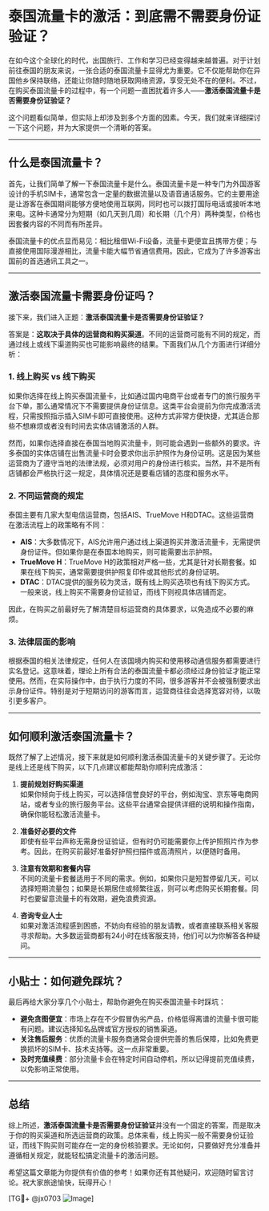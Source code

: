 # 泰国流量卡的激活：到底需不需要身份证验证？

在如今这个全球化的时代，出国旅行、工作和学习已经变得越来越普遍。对于计划前往泰国的朋友来说，一张合适的泰国流量卡显得尤为重要。它不仅能帮助你在异国他乡保持联络，还能让你随时随地获取网络资源，享受无处不在的便利。不过，在购买泰国流量卡的过程中，有一个问题一直困扰着许多人——**激活泰国流量卡是否需要身份证验证？**

这个问题看似简单，但实际上却涉及到多个方面的因素。今天，我们就来详细探讨一下这个问题，并为大家提供一个清晰的答案。

---

## 什么是泰国流量卡？

首先，让我们简单了解一下泰国流量卡是什么。泰国流量卡是一种专门为外国游客设计的手机SIM卡，通常包含一定量的数据流量以及语音通话服务。它的主要用途是让游客在泰国期间能够方便地使用互联网，同时也可以拨打国际电话或接听本地来电。这种卡通常分为短期（如几天到几周）和长期（几个月）两种类型，价格也因套餐内容的不同而有所差异。

泰国流量卡的优点显而易见：相比租借Wi-Fi设备，流量卡更便宜且携带方便；与直接使用国际漫游相比，流量卡能大幅节省通信费用。因此，它成为了许多游客出国前的首选通讯工具之一。

---

## 激活泰国流量卡需要身份证吗？

接下来，我们进入正题：**激活泰国流量卡是否需要身份证验证？**

答案是：**这取决于具体的运营商和购买渠道**。不同的运营商可能有不同的规定，而通过线上或线下渠道购买也可能影响最终的结果。下面我们从几个方面进行详细分析：

### 1. **线上购买 vs 线下购买**

如果你选择在线上购买泰国流量卡，比如通过国内电商平台或者专门的旅行服务平台下单，那么通常情况下不需要提供身份证信息。这类平台会提前为你完成激活流程，只需按照指示插入SIM卡即可直接使用。这种方式非常方便快捷，尤其适合那些不想麻烦或者没有时间去实体店铺激活的人群。

然而，如果你选择直接在泰国当地购买流量卡，则可能会遇到一些额外的要求。许多泰国的实体店铺在出售流量卡时会要求你出示护照作为身份证明。这是因为某些运营商为了遵守当地的法律法规，必须对用户的身份进行核实。当然，并不是所有店铺都会严格执行这一规定，具体情况还是要看店铺的态度和服务水平。

### 2. **不同运营商的规定**

泰国主要有几家大型电信运营商，包括AIS、TrueMove H和DTAC。这些运营商在激活流程上的政策略有不同：

- **AIS**：大多数情况下，AIS允许用户通过线上渠道购买并激活流量卡，无需提供身份证件。但如果你是在泰国本地购买，则可能需要出示护照。
- **TrueMove H**：TrueMove H的政策相对严格一些，尤其是针对长期套餐。如果在线下购买，通常需要提供护照复印件或其他形式的身份证明。
- **DTAC**：DTAC提供的服务较为灵活，既有线上购买选项也有线下购买方式。一般来说，线上购买不需要身份证验证，而线下则视具体店铺而定。

因此，在购买之前最好先了解清楚目标运营商的具体要求，以免造成不必要的麻烦。

### 3. **法律层面的影响**

根据泰国的相关法律规定，任何人在该国境内购买和使用移动通信服务都需要进行实名登记。这意味着，理论上所有合法的泰国流量卡都必须经过身份验证才能正常使用。然而，在实际操作中，由于执行力度的不同，很多游客并不会被强制要求出示身份证件。特别是对于短期访问的游客而言，运营商往往会选择宽容对待，以吸引更多客户。

---

## 如何顺利激活泰国流量卡？

既然了解了上述情况，接下来就是如何顺利激活泰国流量卡的关键步骤了。无论你是线上还是线下购买，以下几点建议都能帮助你顺利完成激活：

1. **提前规划好购买渠道**  
   如果你倾向于线上购买，可以选择信誉良好的平台，例如淘宝、京东等电商网站，或者专业的旅行服务平台。这些平台通常会提供详细的说明和操作指南，确保你能轻松激活流量卡。

2. **准备好必要的文件**  
   即使有些平台声称无需身份证验证，但有时仍可能需要你上传护照照片作为参考。因此，在购买前最好准备好护照扫描件或高清照片，以便随时备用。

3. **注意有效期和套餐内容**  
   不同的流量卡套餐适用于不同的需求。例如，如果你只是短暂停留几天，可以选择短期流量包；如果是长期居住或频繁往返，则可以考虑购买长期套餐。同时也要留意流量卡的有效期，避免浪费资源。

4. **咨询专业人士**  
   如果对激活流程感到困惑，不妨向有经验的朋友请教，或者直接联系相关客服寻求帮助。大多数运营商都有24小时在线客服支持，他们可以为你解答各种疑问。

---

## 小贴士：如何避免踩坑？

最后再给大家分享几个小贴士，帮助你避免在购买泰国流量卡时踩坑：

- **避免贪图便宜**：市场上存在不少假冒伪劣产品，价格低得离谱的流量卡很可能有问题。建议选择知名品牌或官方授权的销售渠道。
- **关注售后服务**：优质的流量卡服务商通常会提供完善的售后保障，比如免费更换损坏的SIM卡、技术支持等。这一点非常重要。
- **及时充值续费**：部分流量卡会在特定时间自动停机，所以记得提前充值续费，以免影响正常使用。

---

## 总结

综上所述，**激活泰国流量卡是否需要身份证验证**并没有一个固定的答案，而是取决于你的购买渠道和所选运营商的政策。总体来看，线上购买一般不需要身份证验证，而线下购买则可能存在一定的身份核验要求。无论如何，只要做好充分准备并遵循相关规定，就能轻松搞定流量卡的激活问题。

希望这篇文章能为你提供有价值的参考！如果你还有其他疑问，欢迎随时留言讨论。祝大家旅途愉快，玩得开心！

[TG💪+ @jx0703 ![Image](https://github.com/user-attachments/assets/dbca1d08-cadb-493c-b0ec-ad6f7a83f270)]